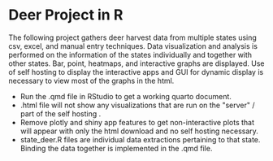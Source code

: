 # Deer Project in R

The following project gathers deer harvest data from multiple states using csv, excel, and manual entry techniques. Data visualization and analysis is performed on the information of the states individually and together with other states. Bar, point, heatmaps, and interactive graphs are displayed. Use of self hosting to display the interactive apps and GUI for dynamic display is necessary to view most of the graphs in the html. 

* Run the .qmd file in RStudio to get a working quarto document.
* .html file will not show any visualizations that are run on the "server" / part of the self hosting .
* Remove plotly and shiny app features to get non-interactive plots that will appear with only the html download and no self hosting necessary.
* state_deer.R files are individual data extractions pertaining to that state. Binding the data together is implemented in the .qmd file.